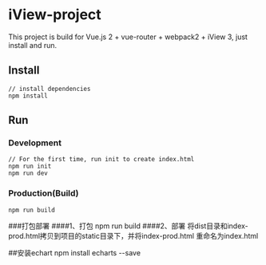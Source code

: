 # iView-project

This project is build for Vue.js 2 + vue-router + webpack2 + iView 3, just install and run.

## Install
```bush
// install dependencies
npm install
```
## Run
### Development
```bush
// For the first time, run init to create index.html
npm run init
npm run dev
```
### Production(Build)
```bush
npm run build
```

###打包部署
####1、打包
 npm run build
####2、部署
将dist目录和index-prod.html拷贝到项目的static目录下，并将index-prod.html 重命名为index.html


##安装echart
npm install echarts --save
 

